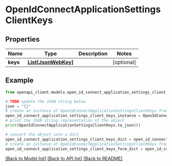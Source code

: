 # OpenIdConnectApplicationSettingsClientKeys


## Properties

Name | Type | Description | Notes
------------ | ------------- | ------------- | -------------
**keys** | [**List[JsonWebKey]**](JsonWebKey.md) |  | [optional] 

## Example

```python
from openapi_client.models.open_id_connect_application_settings_client_keys import OpenIdConnectApplicationSettingsClientKeys

# TODO update the JSON string below
json = "{}"
# create an instance of OpenIdConnectApplicationSettingsClientKeys from a JSON string
open_id_connect_application_settings_client_keys_instance = OpenIdConnectApplicationSettingsClientKeys.from_json(json)
# print the JSON string representation of the object
print(OpenIdConnectApplicationSettingsClientKeys.to_json())

# convert the object into a dict
open_id_connect_application_settings_client_keys_dict = open_id_connect_application_settings_client_keys_instance.to_dict()
# create an instance of OpenIdConnectApplicationSettingsClientKeys from a dict
open_id_connect_application_settings_client_keys_form_dict = open_id_connect_application_settings_client_keys.from_dict(open_id_connect_application_settings_client_keys_dict)
```
[[Back to Model list]](../README.md#documentation-for-models) [[Back to API list]](../README.md#documentation-for-api-endpoints) [[Back to README]](../README.md)


